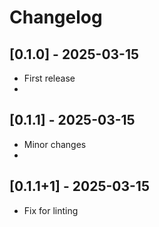 # Changelog

## [0.1.0] - 2025-03-15
- First release
- 
## [0.1.1] - 2025-03-15
- Minor changes
- 
## [0.1.1+1] - 2025-03-15
- Fix for linting
